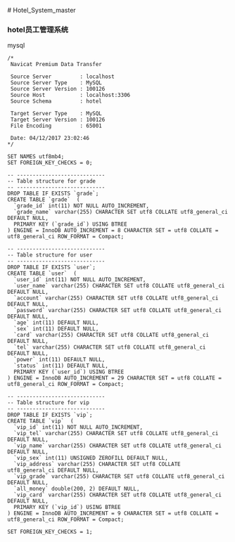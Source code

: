 ﻿﻿﻿﻿﻿﻿# Hotel_System_master### hotel员工管理系统mysql```/* Navicat Premium Data Transfer Source Server         : localhost Source Server Type    : MySQL Source Server Version : 100126 Source Host           : localhost:3306 Source Schema         : hotel Target Server Type    : MySQL Target Server Version : 100126 File Encoding         : 65001 Date: 04/12/2017 23:02:46*/SET NAMES utf8mb4;SET FOREIGN_KEY_CHECKS = 0;-- ------------------------------ Table structure for grade-- ----------------------------DROP TABLE IF EXISTS `grade`;CREATE TABLE `grade`  (  `grade_id` int(11) NOT NULL AUTO_INCREMENT,  `grade_name` varchar(255) CHARACTER SET utf8 COLLATE utf8_general_ci DEFAULT NULL,  PRIMARY KEY (`grade_id`) USING BTREE) ENGINE = InnoDB AUTO_INCREMENT = 8 CHARACTER SET = utf8 COLLATE = utf8_general_ci ROW_FORMAT = Compact;-- ------------------------------ Table structure for user-- ----------------------------DROP TABLE IF EXISTS `user`;CREATE TABLE `user`  (  `user_id` int(11) NOT NULL AUTO_INCREMENT,  `user_name` varchar(255) CHARACTER SET utf8 COLLATE utf8_general_ci DEFAULT NULL,  `account` varchar(255) CHARACTER SET utf8 COLLATE utf8_general_ci DEFAULT NULL,  `password` varchar(255) CHARACTER SET utf8 COLLATE utf8_general_ci DEFAULT NULL,  `age` int(11) DEFAULT NULL,  `sex` int(11) DEFAULT NULL,  `card` varchar(255) CHARACTER SET utf8 COLLATE utf8_general_ci DEFAULT NULL,  `tel` varchar(255) CHARACTER SET utf8 COLLATE utf8_general_ci DEFAULT NULL,  `power` int(11) DEFAULT NULL,  `status` int(11) DEFAULT NULL,  PRIMARY KEY (`user_id`) USING BTREE) ENGINE = InnoDB AUTO_INCREMENT = 29 CHARACTER SET = utf8 COLLATE = utf8_general_ci ROW_FORMAT = Compact;-- ------------------------------ Table structure for vip-- ----------------------------DROP TABLE IF EXISTS `vip`;CREATE TABLE `vip`  (  `vip_id` int(11) NOT NULL AUTO_INCREMENT,  `vip_tel` varchar(255) CHARACTER SET utf8 COLLATE utf8_general_ci DEFAULT NULL,  `vip_name` varchar(255) CHARACTER SET utf8 COLLATE utf8_general_ci DEFAULT NULL,  `vip_sex` int(11) UNSIGNED ZEROFILL DEFAULT NULL,  `vip_address` varchar(255) CHARACTER SET utf8 COLLATE utf8_general_ci DEFAULT NULL,  `vip_grade` varchar(255) CHARACTER SET utf8 COLLATE utf8_general_ci DEFAULT NULL,  `all_money` double(200, 2) DEFAULT NULL,  `vip_card` varchar(255) CHARACTER SET utf8 COLLATE utf8_general_ci DEFAULT NULL,  PRIMARY KEY (`vip_id`) USING BTREE) ENGINE = InnoDB AUTO_INCREMENT = 9 CHARACTER SET = utf8 COLLATE = utf8_general_ci ROW_FORMAT = Compact;SET FOREIGN_KEY_CHECKS = 1;```